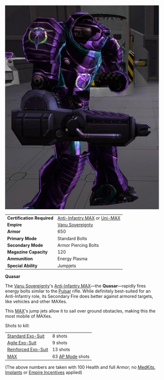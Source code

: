 ![](../images/Quasar.jpg "Quasar.jpg")

|                            |                                                                                                                                            |
| -------------------------- | ------------------------------------------------------------------------------------------------------------------------------------------ |
| **Certification Required** | [Anti-Infantry MAX](<../certifications/Anti-Infantry_MAX_(Certification).md>) or [Uni-MAX](<../certifications/Uni-MAX_(Certification).md>) |
| **Empire**                 | [Vanu Sovereignty](../etc/Vanu_Sovereignty.md)                                                                                             |
| **Armor**                  | 650                                                                                                                                        |
| **Primary Mode**           | Standard Bolts                                                                                                                             |
| **Secondary Mode**         | Armor Piercing Bolts                                                                                                                       |
| **Magazine Capacity**      | 120                                                                                                                                        |
| **Ammunition**             | Energy Plasma                                                                                                                              |
| **Special Ability**        | Jumpjets                                                                                                                                   |

**Quasar**

The [Vanu Sovereignty](../etc/Vanu_Sovereignty.md)'s
[Anti-Infantry MAX](<../certifications/Anti-Infantry_MAX_(Certification).md>)—the
**Quasar**—rapidly fires energy bolts similar to the
[Pulsar](../weapons/Pulsar.md) rifle. While definitely best-suited for an
Anti-Infantry role, its Secondary Fire does better against armored targets, like
vehicles and other MAXes.

This [MAX](Mechanized_Assault_Exo-Suit.md)'s jump jets allow it to sail over
ground obstacles, making this the most mobile of MAXes.

Shots to kill:

|                                                        |                                                      |
| ------------------------------------------------------ | ---------------------------------------------------- |
| [Standard Exo-Suit](../armor/Standard_Exo-Suit.md)     | 8 shots                                              |
| [Agile Exo-Suit](../armor/Agile_Exo-Suit.md)           | 9 shots                                              |
| [Reinforced Exo-Suit](../armor/Reinforced_Exo-Suit.md) | 13 shots                                             |
| [MAX](Mechanized_Assault_Exo-Suit.md)                  | 63 [AP Mode](../terminology/Armor_Piercing.md) shots |

(The above numbers are taken with 100 Health and full Armor; no
[MedKits](MedKit.md), [Implants](../implants/Implants.md) or
[Empire Incentives](../etc/Empire_Incentives.md) applied)

<!--[Category:Game Items](Category:Game_Items.md)-->
